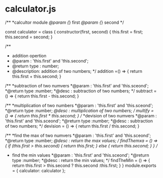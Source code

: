 # calculator.js
/**
*calcultor module
*@param {*} first
*@param {*} second
*/

const calculator = class {
   constructor(first, second) {
   this.first = first;
   this.second = second;
}

/** 
* addition opertion
* @param : 'this.first' and 'this.second';
* @return type : number;
* @description: addition of two numbers;
*/
addition =() => {
return this.first + this.second;
}

/**
*subtraction of two numvers
*@param : 'this.first' and 'this.sceond';
*@return type :number;
*@desc : subtraction of two numbers;
*/
subtract = () => {
 return this.first - this.second;
 }
 
 /**
*multiplication of two numbers
*@param : 'this.first' and 'this.sceond';
*@return type :number;
*@desc : multiplication of two numbers;
*/
multify = () => {
return this.first * this.second;
}
/**
*devision of two numvers
*@param : 'this.first' and 'this.sceond';
*@return type :number;
*@desc : subtraction of two numbers;
*/
devision = () => {
 return this.first / this.second;
 }
 
 /**
*find the max of two numvers
*@param : 'this.first' and 'this.sceond';
*@return type :number;
*@desc : return the max values;
*/
findThemxa = () =>{
 if (this.first > this.second) {
  return this.first;
  } else {
   return this.second;
  }
 }
 /**
* find the min values 
*@param : 'this.first' and 'this.sceond';
*@return type :number;
*@desc : return the min values;
*/
findTheMin = () => {
 return this.first > this.second ? this.second :this.first;
}
}
module.exports = {
calculator: calculator
};



 
